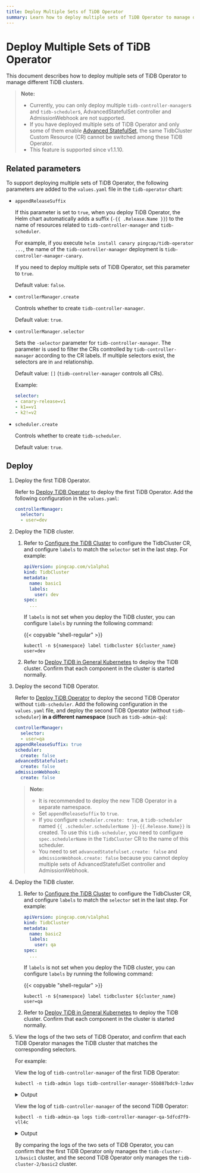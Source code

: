 ```yaml
---
title: Deploy Multiple Sets of TiDB Operator
summary: Learn how to deploy multiple sets of TiDB Operator to manage different TiDB clusters.
---
```


# Deploy Multiple Sets of TiDB Operator

This document describes how to deploy multiple sets of TiDB Operator to manage different TiDB clusters.

> **Note:**
>
> - Currently, you can only deploy multiple `tidb-controller-manager`s and `tidb-scheduler`s, AdvancedStatefulSet controller and AdmissionWebhook are not supported.
> - If you have deployed multiple sets of TiDB Operator and only some of them enable [Advanced StatefulSet](advanced-statefulset.md), the same TidbCluster Custom Resource (CR) cannot be switched among these TiDB Operator.
> - This feature is supported since v1.1.10.

## Related parameters

To support deploying multiple sets of TiDB Operator, the following parameters are added to the `values.yaml` file in the `tidb-operator` chart:

- `appendReleaseSuffix`

    If this parameter is set to `true`, when you deploy TiDB Operator, the Helm chart automatically adds a suffix (`-{{ .Release.Name }}`) to the name of resources related to `tidb-controller-manager` and `tidb-scheduler`.

    For example, if you execute `helm install canary pingcap/tidb-operator ...`, the name of the `tidb-controller-manager` deployment is `tidb-controller-manager-canary`.

    If you need to deploy multiple sets of TiDB Operator, set this parameter to `true`.

    Default value: `false`.

- `controllerManager.create`

    Controls whether to create `tidb-controller-manager`.

    Default value: `true`.

- `controllerManager.selector`

    Sets the `-selector` parameter for `tidb-controller-manager`. The parameter is used to filter the CRs controlled by `tidb-controller-manager` according to the CR labels. If multiple selectors exist, the selectors are in `and` relationship.

    Default value: `[]` (`tidb-controller-manager` controls all CRs).

    Example:

    ```yaml
    selector:
    - canary-release=v1
    - k1==v1
    - k2!=v2
    ```

- `scheduler.create`

    Controls whether to create `tidb-scheduler`.

    Default value: `true`.

## Deploy

1. Deploy the first TiDB Operator.

    Refer to [Deploy TiDB Operator](deploy-tidb-operator.md) to deploy the first TiDB Operator. Add the following configuration in the `values.yaml`:

    ```yaml
    controllerManager:
      selector:
      - user=dev
    ```

2. Deploy the TiDB cluster.

    1. Refer to [Configure the TiDB Cluster](configure-a-tidb-cluster.md) to configure the TidbCluster CR, and configure `labels` to match the `selector` set in the last step. For example:

        ```yaml
        apiVersion: pingcap.com/v1alpha1
        kind: TidbCluster
        metadata:
          name: basic1
          labels:
            user: dev
        spec:
          ...
        ```

        If `labels` is not set when you deploy the TiDB cluster, you can configure `labels` by running the following command:

        {{< copyable "shell-regular" >}}

        ```shell
        kubectl -n ${namespace} label tidbcluster ${cluster_name} user=dev
        ```

    2. Refer to [Deploy TiDB in General Kubernetes](deploy-on-general-kubernetes.md) to deploy the TiDB cluster. Confirm that each component in the cluster is started normally.

3. Deploy the second TiDB Operator.

    Refer to [Deploy TiDB Operator](deploy-tidb-operator.md) to deploy the second TiDB Operator without `tidb-scheduler`. Add the following configuration in the `values.yaml` file, and deploy the second TiDB Operator (without `tidb-scheduler`) **in a different namespace** (such as `tidb-admin-qa`):

    ```yaml
    controllerManager:
      selector:
      - user=qa
    appendReleaseSuffix: true
    scheduler:
      create: false
    advancedStatefulset:
      create: false
    admissionWebhook:
      create: false
    ```

    > **Note:**
    >
    > * It is recommended to deploy the new TiDB Operator in a separate namespace.
    > * Set `appendReleaseSuffix` to `true`.
    > * If you configure `scheduler.create: true`, a `tidb-scheduler` named `{{ .scheduler.schedulerName }}-{{.Release.Name}}` is created. To use this `tidb-scheduler`, you need to configure `spec.schedulerName` in the `TidbCluster` CR to the name of this scheduler.
    > * You need to set `advancedStatefulset.create: false` and `admissionWebhook.create: false` because you cannot deploy multiple sets of AdvancedStatefulSet controller and AdmissionWebhook.

4. Deploy the TiDB cluster.

    1. Refer to [Configure the TiDB Cluster](configure-a-tidb-cluster.md) to configure the TidbCluster CR, and configure `labels` to match the `selector` set in the last step. For example:

        ```yaml
        apiVersion: pingcap.com/v1alpha1
        kind: TidbCluster
        metadata:
          name: basic2
          labels:
            user: qa
        spec:
          ...
        ```

        If `labels` is not set when you deploy the TiDB cluster, you can configure `labels` by running the following command:

        {{< copyable "shell-regular" >}}

        ```shell
        kubectl -n ${namespace} label tidbcluster ${cluster_name} user=qa
        ```

    2. Refer to [Deploy TiDB in General Kubernetes](deploy-on-general-kubernetes.md) to deploy the TiDB cluster. Confirm that each component in the cluster is started normally.

5. View the logs of the two sets of TiDB Operator, and confirm that each TiDB Operator manages the TiDB cluster that matches the corresponding selectors.

    For example:

    View the log of `tidb-controller-manager` of the first TiDB Operator:

    ```shell
    kubectl -n tidb-admin logs tidb-controller-manager-55b887bdc9-lzdwv
    ```

    <details>
    <summary>Output</summary>
    <pre><code>
    ...
    I0113 02:50:13.195779       1 main.go:69] FLAG: --selector="user=dev"
    ...
    I0113 02:50:32.409378       1 tidbcluster_control.go:69] TidbCluster: [tidb-cluster-1/basic1] updated successfully
    I0113 02:50:32.773635       1 tidbcluster_control.go:69] TidbCluster: [tidb-cluster-1/basic1] updated successfully
    I0113 02:51:00.294241       1 tidbcluster_control.go:69] TidbCluster: [tidb-cluster-1/basic1] updated successfully
    </code></pre>
    </details>

    View the log of `tidb-controller-manager` of the second TiDB Operator:

    ```shell
    kubectl -n tidb-admin-qa logs tidb-controller-manager-qa-5dfcd7f9-vll4c
    ```

    <details>
    <summary>Output</summary>
    <pre><code>
    ...
    I0113 02:50:13.195779       1 main.go:69] FLAG: --selector="user=qa"
    ...
    I0113 03:38:43.859387       1 tidbcluster_control.go:69] TidbCluster: [tidb-cluster-2/basic2] updated successfully
    I0113 03:38:45.060028       1 tidbcluster_control.go:69] TidbCluster: [tidb-cluster-2/basic2] updated successfully
    I0113 03:38:46.261045       1 tidbcluster_control.go:69] TidbCluster: [tidb-cluster-2/basic2] updated successfully
    </code></pre>
    </details>

    By comparing the logs of the two sets of TiDB Operator, you can confirm that the first TiDB Operator only manages the `tidb-cluster-1/basic1` cluster, and the second TiDB Operator only manages the `tidb-cluster-2/basic2` cluster.
